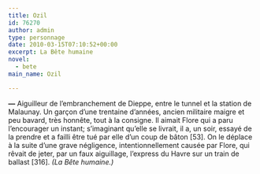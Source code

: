 ```yaml
---
title: Ozil
id: 76270
author: admin
type: personnage
date: 2010-03-15T07:10:52+00:00
excerpt: La Bête humaine
novel:
  - bete
main_name: Ozil

---
```

**—** Aiguilleur de l&rsquo;embranchement de Dieppe, entre le tunnel et la station de Malaunay. Un garçon d&rsquo;une trentaine d&rsquo;années, ancien militaire maigre et peu bavard, très honnête, tout à la consigne. Il aimait Flore qui a paru l&rsquo;encourager un instant; s&rsquo;imaginant qu&rsquo;elle se livrait, il a, un soir, essayé de la prendre et a failli être tué par elle d&rsquo;un coup de bâton [53]. On le déplace à la suite d&rsquo;une grave négligence, intentionnellement causée par Flore, qui rêvait de jeter, par un faux aiguillage, l&rsquo;express du Havre sur un train de ballast [316]. _(La Bête humaine.)_